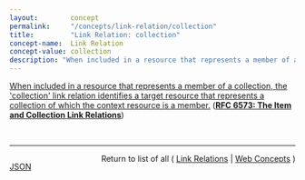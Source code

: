 ```yaml
---
layout:        concept
permalink:     "/concepts/link-relation/collection"
title:         "Link Relation: collection"
concept-name:  Link Relation
concept-value: collection
description: "When included in a resource that represents a member of a collection, the 'collection' link relation identifies a target resource that represents a collection of which the context resource is a member."
---
```


[When included in a resource that represents a member of a collection, the 'collection' link relation identifies a target resource that represents a collection of which the context resource is a member.](http://tools.ietf.org/html/rfc6573#section-2.2 "Read documentation for Link Relation &#34;collection&#34;") (**[RFC 6573: The Item and Collection Link Relations](/specs/IETF/RFC/6573 "RFC 5988 standardized a means of indicating the relationships between resources on the Web. This specification defines a pair of reciprocal link relation types that may be used to express the relationship between a collection and its members.")**)

<br/>
<hr/>

<p style="float : left"><a href="./collection.json" title="JSON representing this particular Web Concept value">JSON</a></p>
<p style="text-align: right">Return to list of all ( <a href="../link-relation/">Link Relations</a> | <a href="../">Web Concepts</a> )</p>
